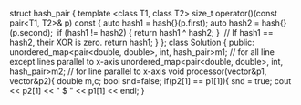 struct hash_pair {
template <class T1, class T2>
size_t operator()(const pair<T1, T2>& p) const
{
auto hash1 = hash<T1>{}(p.first);
auto hash2 = hash<T2>{}(p.second);
​
if (hash1 != hash2) {
return hash1 ^ hash2;
}
​
// If hash1 == hash2, their XOR is zero.
return hash1;
}
};
class Solution {
public:
unordered_map<pair<double, double>, int, hash_pair>m1; // for all line except lines parallel to x-axis
unordered_map<pair<double, double>, int, hash_pair>m2; // for line parallel to x-axis
void processor(vector<int>&p1, vector<int>&p2){
double m,c;
bool snd=false;
if(p2[1] == p1[1]){
snd = true;
cout << p2[1] << " $ " << p1[1] << endl;
}